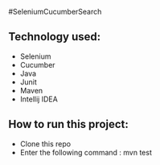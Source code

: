 #SeleniumCucumberSearch

## Technology used:
- Selenium
- Cucumber
- Java
- Junit
- Maven
- Intellij IDEA
  
## How to run this project:
- Clone this repo
- Enter the following command : mvn test
  
